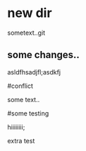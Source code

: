 # new dir

sometext..git

## some changes..

asldfhsadjfl;asdkfj

#conflict

some text..

#some testing

hiiiiiiii;

extra test
